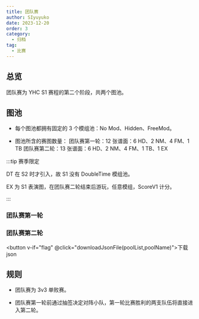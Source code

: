 ```yaml
---
title: 团队赛
author: SIyuyuko
date: 2023-12-20
order: 3
category: 
  - 归档
tag: 
  - 比赛
---
```


## 总览

团队赛为 YHC S1 赛程的第二个阶段，共两个图池。

<!-- more -->

## 图池

- 每个图池都拥有固定的 3 个模组池：No Mod、Hidden、FreeMod。

- 图池所含的赛图数量：
团队赛第一轮：12 张谱面：6 HD、2 NM、4 FM、1 TB
团队赛第二轮：13 张谱面：6 HD、2 NM、4 FM、1 TB、1 EX

:::tip 赛季限定

DT 在 S2 时才引入，故 S1 没有 DoubleTime 模组池。

EX 为 S1 表演图，在团队赛二轮结束后游玩，任意模组，ScoreV1 计分。

:::

### 团队赛第一轮

<Mappool :mapData="poolList.pool1"></Mappool>

### 团队赛第二轮

<Mappool :mapData="poolList.pool2"></Mappool>

<button v-if="flag" @click="downloadJsonFile(poolList,poolName)">下载json</button>

## 规则

- 团队赛为 3v3 单败赛。

- 团队赛第一轮前通过抽签决定对阵小队，第一轮比赛胜利的两支队伍将直接进入第二轮。

<script setup>
import { ref,onBeforeMount } from 'vue';
import Mappool from '@mapPool';
import { loadJson,downloadJsonFile } from '@mappoolUtil';
let poolList=ref({
  pool1:{
    sets:[],
    data:[],
    status:{
      isLoading:true,
      title:"YHC S1 团队赛第一轮图池",
    },
    src:"HD 1370703 147370 2003640 2204492 3310401 691112 NM 3163222 2551294 FM 1951094 1352167 1052460 221677 TB 2295609",
  },
  pool2:{
    sets:[],
    data:[],
    status:{
      isLoading:true,
      title:"YHC S1 团队赛第二轮图池",
    },
    src:"HD 1582583 2037327 1848332 3067288 1205989 1625011 NM 2809461 2601642 FM 3503281 2875377 1630902 2573530 TB 2168358 EX 1725174",
  },
});
let poolName="s1mappool";
let filepath = `../js/mappool/${poolName}.json`;
let flag=ref(false);

onBeforeMount(()=>{
  // Json文件存在时显式赋值poolList，否则直接调用方法
  poolList.value = loadJson(poolList,filepath,poolName,flag);
});
</script>

